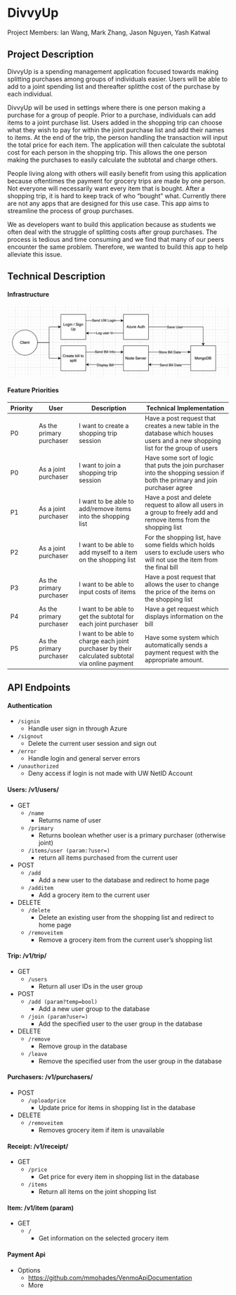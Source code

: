 # DivvyUp
Project Members: Ian Wang, Mark Zhang, Jason Nguyen, Yash Katwal

## Project Description
DivvyUp is a spending management application focused towards making splitting purchases among groups of individuals easier. Users will be able to add to a joint spending list and thereafter splitthe cost of the purchase by each individual.

DivvyUp will be used in settings where there is one person making a purchase for a group of people. Prior to a purchase, individuals can add items to a joint purchase list. Users added in the shopping trip can choose what they wish to pay for within the joint purchase list and add their names to items. At the end of the trip, the person handling the transaction will input the total price for each item. The application will then calculate the subtotal cost for each person in the shopping trip. This allows the one person making the purchases to easily calculate the subtotal and charge others. 

People living along with others will easily benefit from using this application because oftentimes the payment for grocery trips are made by one person. Not everyone will necessarily want every item that is bought. After a shopping trip, it is hard to keep track of who “bought” what. Currently there are not any apps that are designed for this use case. This app aims to streamline the process of group purchases. 

We as developers want to build this application because as students we often deal with the struggle of splitting costs after group purchases. The process is tedious and time consuming and we find that many of our peers encounter the same problem. Therefore, we wanted to build this app to help alleviate this issue. 

## Technical Description

#### Infrastructure
![architecture diagram](diagrams/divvyinfra.png)

#### Feature Priorities
| Priority | User | Description | Technical Implementation |
|---|---|---|---|
| P0 | As the primary purchaser | I want to create a shopping trip session | Have a post request that creates a new table in the database which houses users and a new shopping list for the group of users |
| P0 | As a joint purchaser | I want to join a shopping trip session | Have some sort of logic that puts the join purchaser into the shopping session if both the primary and join purchaser agree |
| P1 | As a joint purchaser | I want to be able to add/remove items into the shopping list | Have a post and delete request to allow all users in a group to freely add and remove items from the shopping list |
| P2 | As a joint purchaser | I want to be able to add myself to a item on the shopping list | For the shopping list, have some fields which holds users to exclude users who will not use the item from the final bill | 
| P3 | As the primary purchaser | I want to be able to input costs of items | Have a post request that allows the user to change the price of the items on the shopping list | 
| P4 | As the primary  purchaser | I want to be able to get the subtotal for each joint purchaser | Have a get request which displays information on the bill |
| P5 | As the primary purchaser | I want to be able to charge each joint purchaser by their calculated subtotal via online payment | Have some system which automatically sends a payment request with the appropriate amount. |


## API Endpoints

#### Authentication
* `/signin`
    * Handle user sign in through Azure
* `/signout`
    * Delete the current user session and sign out
* `/error`
    * Handle login and general server errors
* `/unauthorized`
    * Deny access if login is not made with UW NetID Account

#### Users: /v1/users/
* GET
    * `/name`
        * Returns name of user
    * `/primary`
        * Returns boolean whether user is a primary purchaser (otherwise joint)
    * `/items/user (param:?user=)`
        * return all items purchased from the current user
* POST
    * `/add `
        * Add a new user to the database and redirect to home page
    * `/additem`
        * Add a grocery item to the current user
* DELETE
     * `/delete`
        * Delete an existing user from the shopping list and redirect to home page
     * `/removeitem`
        * Remove a grocery item from the current user’s shopping list

#### Trip: /v1/trip/
* GET
    * `/users`
        * Return all user IDs in the user group
* POST
    * `/add (param?temp=bool)`
        * Add a new user group to the database
    * `/join (param?user=)`
        * Add the specified user to the user group in the database
* DELETE
    * `/remove`
        * Remove group in the database    
    * `/leave`
        * Remove the specified user from the user group in the database
        
#### Purchasers: /v1/purchasers/
* POST
    * `/uploadprice`
        * Update price for items in shopping list in the database
* DELETE
     * `/removeitem `
        * Removes grocery item if item is unavailable 

#### Receipt: /v1/receipt/
* GET
    * `/price`
        * Get price for every item in shopping list in the database
    * `/items`
        * Return all items on the joint shopping list

#### Item: /v1/item (param)
* GET
    * `/`
        * Get information on the selected grocery item

#### Payment Api
* Options
    * https://github.com/mmohades/VenmoApiDocumentation
    * More

